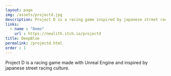 ```yaml
---
layout: page
img: /assets/projectd.jpg
description: Project D is a racing game inspired by japanese street racing culture.
links:
  - name : "Demo"
    url : https://nealith.itch.io/projectd
title: DeepBlue
permalink: /projectd.html
order : 1
---
```


Project D is a racing game made with Unreal Engine and inspired by japanese street racing culture.
